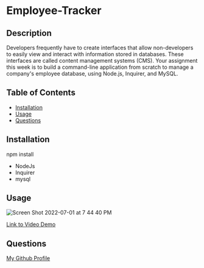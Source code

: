 # Employee-Tracker
    
  ## Description
  Developers frequently have to create interfaces that allow non-developers to easily view and interact with information stored in databases. These interfaces are called content management systems (CMS). Your assignment this week is to build a command-line application from scratch to manage a company's employee database, using Node.js, Inquirer, and MySQL.



  ## Table of Contents
  * [Installation](#installation)
  * [Usage](#usage)
  * [Questions](#questions)

  
  ## Installation
  npm install

  * NodeJs
  * Inquirer
  * mysql

  ## Usage 
  
  ![Screen Shot 2022-07-01 at 7 44 40 PM](https://user-images.githubusercontent.com/52983305/176984774-b3d7b11a-438a-49cb-a1a3-3b79b1c42556.png)

  

  [Link to Video Demo](https://drive.google.com/file/d/1arOX4i5IgeXIHzKlxUcObBx9VVORRKhH/view)

  ## Questions
  [My Github Profile](https://github.com/Undisputed06)
  



